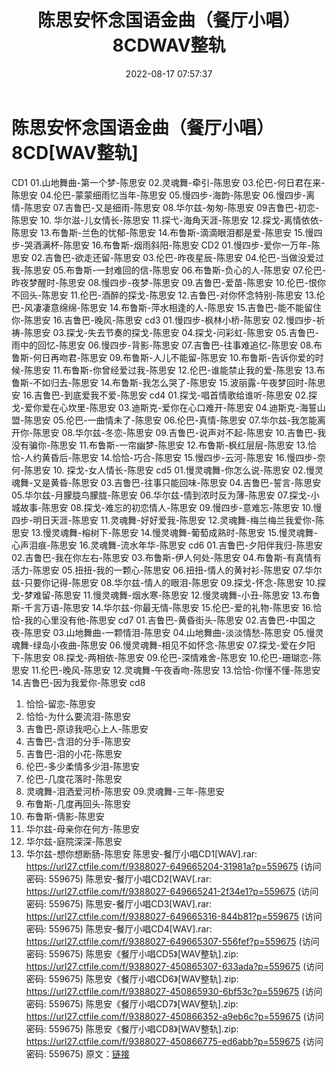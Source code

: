 ﻿---
title: 陈思安怀念国语金曲（餐厅小唱）8CDWAV整轨
date: 2022-08-17 07:57:37
categories: WAV车载音乐、镜像
tags: 华语中文
---
# 陈思安怀念国语金曲（餐厅小唱）8CD[WAV整轨]

CD1
01.山地舞曲-第一个梦-陈思安
02.灵魂舞-牵引-陈思安
03.伦巴-何日君在来-陈思安
04.伦巴-蒙蒙细雨忆当年-陈思安
05.慢四步-海韵-陈思安
06.慢四步-离情-陈思安
07.吉鲁巴-又是细雨-陈思安
08.华尔兹-匆匆-陈思安
09吉鲁巴-初恋-陈思安
10. 华尔滋-儿女情长-陈思安
11.探弋-海角天涯-陈思安
12.探戈-离情依依-陈思安
13.布鲁斯-兰色的忧郁-陈思安
14.布鲁斯-滴滴眼泪都是爱-陈思安
15.慢四步-哭酒满杯-陈思安
16.布鲁斯-烟雨斜阳-陈思安
CD2
01.慢四步-爱你一万年-陈思安
02.吉鲁巴-欲走还留-陈思安
03.伦巴-昨夜星辰-陈思安
04.伦巴-当做没爱过我-陈思安
05.布鲁斯-一封难回的信-陈思安
06.布鲁斯-负心的人-陈思安
07.伦巴-昨夜梦醒时-陈思安
08.慢四步-夜梦-陈思安
09.吉鲁巴-爱苗-陈思安
10.伦巴-恨你不回头-陈思安
11.伦巴-酒醉的探戈-陈思安
12.吉鲁巴-对你怀念特别-陈思安
13.伦巴-风凄凄意绵绵-陈思安
14.布鲁斯-萍水相逢的人-陈思安
15.吉鲁巴-能不能留住你-陈思安
16.吉鲁巴-晚风-陈思安
cd3
01.慢四步-枫林小桥-陈思安
02.慢四步-祈祷-陈思安
03.探戈-失去节奏的探戈-陈思安
04.探戈-问彩虹-陈思安
05.吉鲁巴-雨中的回忆-陈思安
06.慢四步-背影-陈思安
07.吉鲁巴-往事难追忆-陈思安
08.布鲁斯-何日再吻君-陈思安
09.布鲁斯-人儿不能留-陈思安
10.布鲁斯-告诉你爱的时候-陈思安
11.布鲁斯-你曾经爱过我-陈思安
12.伦巴-谁能禁止我的爱-陈思安
13.布鲁斯-不如归去-陈思安
14.布鲁斯-我怎么哭了-陈思安
15.波丽露-午夜梦回时-陈思安
16.吉鲁巴-到底爱我不爱-陈思安
cd4
01.探戈-唱首情歌给谁听-陈思安
02.探戈-爱你爱在心坎里-陈思安
03.迪斯克-爱你在心口难开-陈思安
04.迪斯克-海誓山盟-陈思安
05.伦巴-一曲情未了-陈思安
06.伦巴-真情-陈思安
07.华尔兹-我怎能离开你-陈思安
08.华尔兹-冬恋-陈思安
09.吉鲁巴-说声对不起-陈思安
10.吉鲁巴-我没有骗你-陈思安
11.布鲁斯-一帘幽梦-陈思安
12.布鲁斯-枫红层层-陈思安
13.恰恰-人约黄昏后-陈思安
14.恰恰-巧合-陈思安
15.慢四步-云河-陈思安
16.慢四步-奈何-陈思安
10. 探戈-女人情长-陈思安
cd5
01.慢灵魂舞-你怎么说-陈思安
02.慢灵魂舞-又是黄昏-陈思安
03.吉鲁巴-往事只能回味-陈思安
04.吉鲁巴-誓言-陈思安
05.华尔兹-月朦胧鸟朦胧-陈思安
06.华尔兹-情到浓时反为薄-陈思安
07.探戈-小城故事-陈思安
08.探戈-难忘的初恋情人-陈思安
09.慢四步-意难忘-陈思安
10.慢四步-明日天涯-陈思安
11.灵魂舞-好好爱我-陈思安
12.灵魂舞-梅兰梅兰我爱你-陈思安
13.慢灵魂舞-榕树下-陈思安
14.慢灵魂舞-葡萄成熟时-陈思安
15.慢灵魂舞-心声泪痕-陈思安
16.灵魂舞-流水年华-陈思安
cd6
01.吉鲁巴-夕阳伴我归-陈思安
02.吉鲁巴-我在你左右-陈思安
03.布鲁斯-伊人何处-陈思安
04.布鲁斯-有真情有活力-陈思安
05.扭扭-我的一颗心-陈思安
06.扭扭-情人的黄衬衫-陈思安
07.华尔兹-只要你记得-陈思安
08.华尔兹-情人的眼泪-陈思安
09.探戈-怀念-陈思安
10.探戈-梦难留-陈思安
11.慢灵魂舞-烟水寒-陈思安
12.慢灵魂舞-小丑-陈思安
13.布鲁斯-千言万语-陈思安
14.华尔兹-你最无情-陈思安
15.伦巴-爱的礼物-陈思安
16.恰恰-我的心里没有他-陈思安
cd7
01.吉鲁巴-黄昏街头-陈思安
02.吉鲁巴-中国之夜-陈思安
03.山地舞曲-一颗情泪-陈思安
04.山地舞曲-淡淡情愁-陈思安
05.慢灵魂舞-绿岛小夜曲-陈思安
06.慢灵魂舞-相见不如怀念-陈思安
07.探戈-爱在夕阳下-陈思安
08.探戈-两相依-陈思安
09.伦巴-深情难舍-陈思安
10.伦巴-珊瑚恋-陈思安
11.伦巴-晚风-陈思安
12.灵魂舞-午夜香吻-陈思安
13.恰恰-你懂不懂-陈思安
14.吉鲁巴-因为我爱你-陈思安
cd8
01. 恰恰-留恋-陈思安
02. 恰恰-为什么要流泪-陈思安
03. 吉鲁巴-原谅我吧心上人-陈思安
04. 吉鲁巴-含泪的分手-陈思安
05. 吉鲁巴-泪的小花-陈思安
06. 伦巴-多少柔情多少泪-陈思安
07. 伦巴-几度花落时-陈思安
08. 灵魂舞-泪洒爱河桥-陈思安
09.灵魂舞-三年-陈思安
10. 布鲁斯-几度再回头-陈思安
11. 布鲁斯-倩影-陈思安
12. 华尔兹-母亲你在何方-陈思安
13. 华尔兹-庭院深深-陈思安
14. 华尔兹-想你想断肠-陈思安
陈思安-餐厅小唱CD1[WAV].rar: https://url27.ctfile.com/f/9388027-649665204-31981a?p=559675
(访问密码: 559675)
陈思安-餐厅小唱CD2[WAV[.rar: https://url27.ctfile.com/f/9388027-649665241-2f34e1?p=559675
(访问密码: 559675)
陈思安-餐厅小唱CD3[WAV].rar: https://url27.ctfile.com/f/9388027-649665316-844b81?p=559675
(访问密码: 559675)
陈思安-餐厅小唱CD4[WAV].rar: https://url27.ctfile.com/f/9388027-649665307-556fef?p=559675
(访问密码: 559675)
陈思安《餐厅小唱CD5》[WAV整轨].zip: https://url27.ctfile.com/f/9388027-450865307-633ada?p=559675
(访问密码: 559675)
陈思安《餐厅小唱CD6》[WAV整轨].zip: https://url27.ctfile.com/f/9388027-450865930-6bf53c?p=559675
(访问密码: 559675)
陈思安《餐厅小唱CD7》[WAV整轨].zip: https://url27.ctfile.com/f/9388027-450866352-a9eb6c?p=559675
(访问密码: 559675)
陈思安《餐厅小唱CD8》[WAV整轨].zip: https://url27.ctfile.com/f/9388027-450866775-ed6abb?p=559675
(访问密码: 559675)
原文：[链接](https://blog.sina.com.cn/s/blog_1647c7e7601030ywg.html)